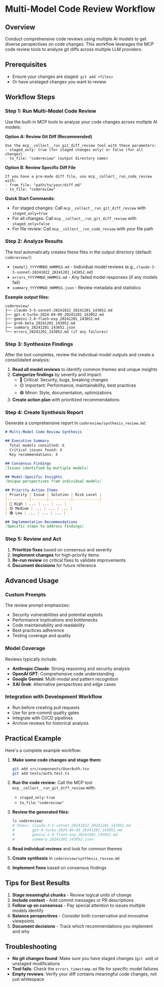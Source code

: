 # Multi-Model Code Review Workflow

## Overview

Conduct comprehensive code reviews using multiple AI models to get diverse perspectives on code changes. This workflow leverages the MCP code review tools to analyze git diffs across multiple LLM providers.

## Prerequisites

- Ensure your changes are staged: `git add <files>`
- Or have unstaged changes you want to review

## Workflow Steps

### Step 1: Run Multi-Model Code Review

Use the built-in MCP tools to analyze your code changes across multiple AI models:

**Option A: Review Git Diff (Recommended)**
```
Use the mcp__collect__run_git_diff_review tool with these parameters:
- staged_only: true (for staged changes only) or false (for all changes)  
- to_file: "codereview" (output directory name)
```

**Option B: Review Specific Diff File**
```
If you have a pre-made diff file, use mcp__collect__run_code_review with:
- from_file: "path/to/your/diff.md" 
- to_file: "codereview"
```

**Quick Start Commands:**
- For staged changes: Call `mcp__collect__run_git_diff_review` with `staged_only=true`
- For all changes: Call `mcp__collect__run_git_diff_review` with `staged_only=false`
- For file review: Call `mcp__collect__run_code_review` with your file path

### Step 2: Analyze Results

The tool automatically creates these files in the output directory (default: `codereview/`):
- `{model}_YYYYMMDD_HHMMSS.md` - Individual model reviews (e.g., `claude-3-5-sonnet-20241022_20241201_143052.md`)
- `errors_YYYYMMDD_HHMMSS.md` - Any failed model responses (if any models fail)
- `summary_YYYYMMDD_HHMMSS.json` - Review metadata and statistics

**Example output files:**
```
codereview/
├── claude-3-5-sonnet-20241022_20241201_143052.md
├── gpt-4-turbo-2024-04-09_20241201_143052.md  
├── gemini-2.0-flash-exp_20241201_143052.md
├── grok-beta_20241201_143052.md
├── summary_20241201_143052.json
└── errors_20241201_143052.md (if any failures)
```

### Step 3: Synthesize Findings

After the tool completes, review the individual model outputs and create a consolidated analysis:

1. **Read all model reviews** to identify common themes and unique insights
2. **Categorize findings** by severity and impact:
   - 🔴 Critical: Security, bugs, breaking changes
   - 🟡 Important: Performance, maintainability, best practices
   - 🟢 Minor: Style, documentation, optimizations
3. **Create action plan** with prioritized recommendations

### Step 4: Create Synthesis Report

Generate a comprehensive report in `codereview/synthesis_review.md`:

```markdown
# Multi-Model Code Review Synthesis

## Executive Summary
- Total models consulted: X
- Critical issues found: X
- Key recommendations: X

## Consensus Findings
[Issues identified by multiple models]

## Model-Specific Insights
[Unique perspectives from individual models]

## Priority Action Items
| Priority | Issue | Solution | Risk Level |
|----------|-------|----------|------------|
| 🔴 High | ... | ... | ... |
| 🟡 Medium | ... | ... | ... |
| 🟢 Low | ... | ... | ... |

## Implementation Recommendations
[Specific steps to address findings]
```

### Step 5: Review and Act

1. **Prioritize fixes** based on consensus and severity
2. **Implement changes** for high-priority items
3. **Re-run review** on critical fixes to validate improvements
4. **Document decisions** for future reference

## Advanced Usage

### Custom Prompts
The review prompt emphasizes:
- Security vulnerabilities and potential exploits
- Performance implications and bottlenecks
- Code maintainability and readability
- Best practices adherence
- Testing coverage and quality

### Model Coverage
Reviews typically include:
- **Anthropic Claude**: Strong reasoning and security analysis
- **OpenAI GPT**: Comprehensive code understanding
- **Google Gemini**: Multi-modal and pattern recognition
- **XAI Grok**: Alternative perspectives and edge cases

### Integration with Development Workflow
- Run before creating pull requests
- Use for pre-commit quality gates
- Integrate with CI/CD pipelines
- Archive reviews for historical analysis

## Practical Example

Here's a complete example workflow:

1. **Make some code changes and stage them:**
   ```bash
   git add src/components/UserAuth.tsx
   git add tests/auth.test.ts
   ```

2. **Run the code review:**
   Call the MCP tool `mcp__collect__run_git_diff_review` with:
   - `staged_only`: `true`
   - `to_file`: `"codereview"`

3. **Review the generated files:**
   ```bash
   ls codereview/
   # Shows: claude-3-5-sonnet-20241022_20241201_143052.md
   #        gpt-4-turbo-2024-04-09_20241201_143052.md
   #        gemini-2.0-flash-exp_20241201_143052.md
   #        summary_20241201_143052.json
   ```

4. **Read individual reviews** and look for common themes
5. **Create synthesis** in `codereview/synthesis_review.md`
6. **Implement fixes** based on consensus findings

## Tips for Best Results

1. **Stage meaningful chunks** - Review logical units of change
2. **Include context** - Add commit messages or PR descriptions
3. **Follow up on consensus** - Pay special attention to issues multiple models identify
4. **Balance perspectives** - Consider both conservative and innovative viewpoints
5. **Document decisions** - Track which recommendations you implement and why

## Troubleshooting

- **No git changes found**: Make sure you have staged changes (`git add`) or unstaged modifications
- **Tool fails**: Check the `errors_timestamp.md` file for specific model failures
- **Empty reviews**: Verify your diff contains meaningful code changes, not just whitespace
